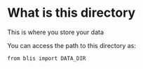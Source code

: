 # What is this directory


This is where you store your data


You can access the path to this directory as:

`from blis import DATA_DIR`